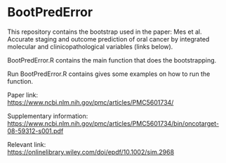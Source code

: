 # BootPredError

This repository contains the bootstrap used in the paper:  Mes et al. Accurate staging and outcome prediction of oral cancer by integrated molecular and clinicopathological variables (links below).

BootPredError.R contains the main function that does the bootstrapping.

Run BootPredError.R contains gives some examples on how to run the function.

Paper link:  
https://www.ncbi.nlm.nih.gov/pmc/articles/PMC5601734/

Supplementary information:  
https://www.ncbi.nlm.nih.gov/pmc/articles/PMC5601734/bin/oncotarget-08-59312-s001.pdf

Relevant link:  
https://onlinelibrary.wiley.com/doi/epdf/10.1002/sim.2968
